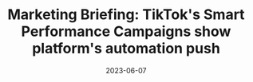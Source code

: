 ---
category:
- .nan
date: 2023-06-07
keyword_suggestion: ubuntu install docker
post_inspiration: https://digiday.com/marketing/marketing-briefing-tiktoks-smart-performance-campaigns-are-another-example-of-platforms-push-on-automation/
silot_terms: digital automation
title: 'Marketing Briefing: TikTok''s Smart Performance Campaigns show platform''s
  <b>automation</b> push'
---